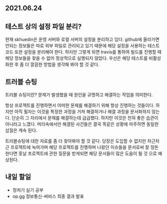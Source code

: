 ## 2021.06.24

## 테스트 상의 설정 파일 분리?

현재 skhuedin은 운영 서버와 로컬 서버의 설정을 분리하고 있다. github에 올라가면 안되는 정보들은 따로 외부 파일로 관리되고 있기 때문에 해당 설정을 사용하는 테스트 코드 또한 설정을 분리해야 한다. 하지만 그렇게 되면 travis를 통하여 빌드를 진행할 때 해당 정보들을 찾을 수 없어 정상적으로 실행되지 않았다. 우선은 해당 테스트를 비활성화한 후 좀 더 깔끔한 방법을 생각해 봐야 할 것 같다.

## 트러블 슈팅

트러블 슈팅이란? 문제가 발생했을 때 원인을 규명하고 해결하는 작업을 의미한다.

항상 프로젝트를 진행하면서 어떠한 문제를 해결하기 위해 항상 진행하는 것들이다. 하지만 아직 필자는 이것을 특정한 과정을 거쳐 해결하거나 해결 과정을 문서화하지 않는다. 단순히 그 자리에서 문제를 해결하는데 급급했다. 하지만 이것은 전혀 좋은 습관이 아니라고 느꼈다. 머리속에서만 해결된 사건들은 결국 똑같은 상황에 마주하면 동일한 삽질은 계속 된다.

트러블슈팅에 대한 자료를 좀 더 찾아봐야 할 것 같다. 당장은 도입할 수 없지만 차근차근 프로젝트에 녹여가며 해당 프로젝트를 진행하며 나왔던 이슈들을 문서로써 잘 정돈 한다면 훗날 프로젝트에 관한 질문을 받게되면 해당 문서들이 많은 도움이 될 것 으로 예상된다.

## 내일 할일
 - 정처기 실기 공부
 - op.gg 정보통신-써비스 최종 결과 발표
